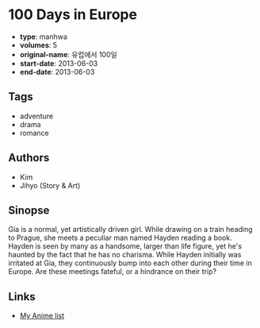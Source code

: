 # 100 Days in Europe

-   **type**: manhwa
-   **volumes**: 5
-   **original-name**: 유럽에서 100일
-   **start-date**: 2013-06-03
-   **end-date**: 2013-06-03

## Tags

-   adventure
-   drama
-   romance

## Authors

-   Kim
-   Jihyo (Story & Art)

## Sinopse

Gia is a normal, yet artistically driven girl. While drawing on a train heading to Prague, she meets a peculiar man named Hayden reading a book. Hayden is seen by many as a handsome, larger than life figure, yet he's haunted by the fact that he has no charisma. While Hayden initially was irritated at Gia, they continuously bump into each other during their time in Europe. Are these meetings fateful, or a hindrance on their trip?

## Links

-   [My Anime list](https://myanimelist.net/manga/122143/100_Days_in_Europe)
